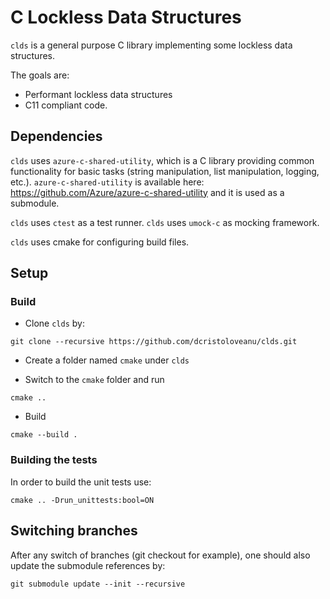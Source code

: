 # C Lockless Data Structures

`clds` is a general purpose C library implementing some lockless data structures.

The goals are:

- Performant lockless data structures
- C11 compliant code.

## Dependencies

`clds` uses `azure-c-shared-utility`, which is a C library providing common functionality for basic tasks (string manipulation, list manipulation, logging, etc.).
`azure-c-shared-utility` is available here: https://github.com/Azure/azure-c-shared-utility and it is used as a submodule.

`clds` uses `ctest` as a test runner.
`clds` uses `umock-c` as mocking framework.

`clds` uses cmake for configuring build files.

## Setup

### Build

- Clone `clds` by:

```
git clone --recursive https://github.com/dcristoloveanu/clds.git
```

- Create a folder named `cmake` under `clds`

- Switch to the `cmake` folder and run

```
cmake ..
```

- Build

```
cmake --build .
```

### Building the tests

In order to build the unit tests use:

```
cmake .. -Drun_unittests:bool=ON
```

## Switching branches

After any switch of branches (git checkout for example), one should also update the submodule references by:

```
git submodule update --init --recursive
```
